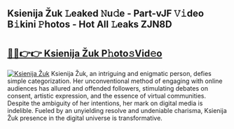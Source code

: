 ## Ksienija Žuk 𝙻eaked 𝙽u𝚍e - Part-vJF 𝚅𝚒deo B𝚒kini 𝙿hotos - Hot All 𝙻eaks ZJN8D

# <h2><a href="http://ld0vhjj.urlbe.top/?page=Ksienija+%c5%bduk">🔗🔗👉👉 Ksienija Žuk P𝚑oto𝚜Vid𝚎o</a></h2>

[![Ksienija Žuk](https://i.imgur.com/eBuTRDB.gif)](http://ld0vhjj.urlbe.top/?page=Ksienija+%c5%bduk)
Ksienija Žuk, an intriguing and enigmatic person, defies simple categorization. Her unconventional method of engaging with online audiences has allured and offended followers, stimulating debates on consent, artistic expression, and the essence of virtual communities. Despite the ambiguity of her intentions, her mark on digital media is indelible. Fueled by an unyielding resolve and undeniable charisma, Ksienija Žuk presence in the digital universe is transformative.
